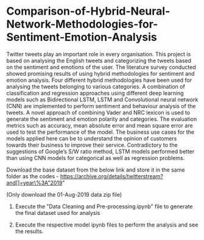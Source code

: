 # Comparison-of-Hybrid-Neural-Network-Methodologies-for-Sentiment-Emotion-Analysis
Twitter tweets play an important role in every organisation. This project is based on analysing the English tweets and categorizing the tweets based on the sentiment and emotions of the user. The literature survey conducted showed promising results of using hybrid methodologies for sentiment and emotion analysis. Four different hybrid methodologies have been used for analysing the tweets belonging to various categories. A combination of classification and regression approaches using different deep learning models such as Bidirectional LSTM, LSTM and Convolutional neural network (CNN) are implemented to perform sentiment and behaviour analysis of the tweets. A novel approach of combining Vader and NRC lexicon is used to generate the sentiment and emotion polarity and categories. The evaluation metrics such as accuracy, mean absolute error and mean square error are used to test the performance of the model.  The business use cases for the models applied here can be to understand the opinion of customers towards their business to improve their service. Contradictory to the suggestions of Google’s S/W ratio method, LSTM models performed better than using CNN models for categorical as well as regression problems.

Download the base dataset from the below link and store it in the same folder as the codes - 
https://archive.org/details/twitterstream?and[]=year\%3A"2019"

(Only download the 01-Aug-2019 data zip file)

1) Execute the "Data Cleaning and Pre-processing.ipynb" file to generate the final dataset used for analysis

2) Execute the respective model ipynb files to perform the analysis and see the results.
